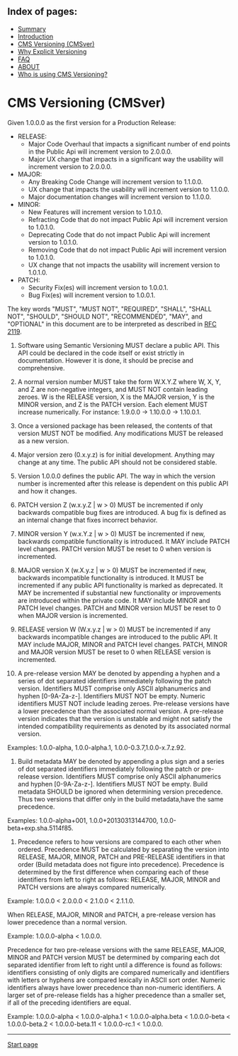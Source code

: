 Index of pages:
---------------

* [Summary](/README.md)
* [Introduction](/README.md)
* [CMS Versioning (CMSver)](/VERSIONING.md)
* [Why Explicit Versioning](/WHY.md)
* [FAQ](/FAQ.md)
* [ABOUT](/ABOUT.md)
* [Who is using CMS Versioning?](/USERS.md)


# CMS Versioning (CMSver)


Given 1.0.0.0 as the first version for a Production Release:

* RELEASE:
  * Major Code Overhaul that impacts a significant number of end points in the Public Api will increment version to 2.0.0.0.
  * Major UX change that impacts in a significant way the usability will increment version to 2.0.0.0.
* MAJOR:
  * Any Breaking Code Change will increment version to 1.1.0.0.
  * UX change that impacts the usability will increment version to 1.1.0.0.
  * Major documentation changes will increment version to 1.1.0.0.
* MINOR:
  * New Features will increment version to 1.0.1.0.
  * Refracting Code that do not impact Public Api will increment version to 1.0.1.0.
  * Deprecating Code that do not impact Public Api will increment version to 1.0.1.0.
  * Removing Code that do not impact Public Api will increment version to 1.0.1.0.
  * UX change that not impacts the usability will increment version to 1.0.1.0.
* PATCH:
  * Security Fix(es) will increment version to 1.0.0.1.
  * Bug Fix(es) will increment version to 1.0.0.1.
  

The key words "MUST", "MUST NOT", "REQUIRED", "SHALL", "SHALL NOT", "SHOULD", "SHOULD NOT", "RECOMMENDED", "MAY", and "OPTIONAL" in this document are to be interpreted as described in [RFC 2119](http://tools.ietf.org/html/rfc2119).

1. Software using Semantic Versioning MUST declare a public API. This API
could be declared in the code itself or exist strictly in documentation.
However it is done, it should be precise and comprehensive.

1. A normal version number MUST take the form W.X.Y.Z where W, X, Y, and Z are
non-negative integers, and MUST NOT contain leading zeroes. W is the RELEASE version, X is the MAJOR version, Y is the MINOR version, and Z is the PATCH version.
Each element MUST increase numerically. For instance: 1.9.0.0 -> 1.10.0.0 -> 1.10.0.1.

1. Once a versioned package has been released, the contents of that version
MUST NOT be modified. Any modifications MUST be released as a new version.

1. Major version zero (0.x.y.z) is for initial development. Anything may change
at any time. The public API should not be considered stable.

1. Version 1.0.0.0 defines the public API. The way in which the version number
is incremented after this release is dependent on this public API and how it changes.

1. PATCH version Z (w.x.y.Z | w > 0) MUST be incremented if only backwards
compatible bug fixes are introduced. A bug fix is defined as an internal change that fixes incorrect behavior.

1. MINOR version Y (w.x.Y.z | w > 0) MUST be incremented if new, backwards
compatible functionality is introduced. It MAY include PATCH level changes. PATCH version MUST be reset to 0 when  version is incremented.

1. MAJOR version X (w.X.y.z | w > 0) MUST be incremented if new, backwards
incompatible functionality is introduced. It MUST be incremented if any public API functionality is marked as deprecated. It MAY be incremented if substantial new functionality or improvements are introduced within the private code. It MAY include MINOR and PATCH level changes. PATCH and MINOR version MUST be reset to 0 when MAJOR version is incremented.

1. RELEASE version W (W.x.y.z | w > 0) MUST be incremented if any backwards
incompatible changes are introduced to the public API. It MAY include MAJOR, MINOR and PATCH level changes. PATCH, MINOR and MAJOR version MUST be reset to 0 when RELEASE version is incremented.

1. A pre-release version MAY be denoted by appending a hyphen and a
series of dot separated identifiers immediately following the patch version. Identifiers MUST comprise only ASCII alphanumerics and hyphen [0-9A-Za-z-]. Identifiers MUST NOT be empty. Numeric identifiers MUST NOT include leading zeroes. Pre-release versions have a lower precedence than the associated normal version. A pre-release version indicates that the version is unstable and might not satisfy the intended compatibility requirements as denoted by its associated normal version.

Examples: 1.0.0-alpha, 1.0.0-alpha.1, 1.0.0-0.3.7,1.0.0-x.7.z.92.

1. Build metadata MAY be denoted by appending a plus sign and a series of dot
separated identifiers immediately following the patch or pre-release version.
Identifiers MUST comprise only ASCII alphanumerics and hyphen [0-9A-Za-z-].
Identifiers MUST NOT be empty. Build metadata SHOULD be ignored when determining version precedence. Thus two versions that differ only in the build metadata,have the same precedence.

Examples: 1.0.0-alpha+001, 1.0.0+20130313144700, 1.0.0-beta+exp.sha.5114f85.

1. Precedence refers to how versions are compared to each other when ordered.
Precedence MUST be calculated by separating the version into RELEASE, MAJOR, MINOR, PATCH and PRE-RELEASE identifiers in that order (Build metadata does not figure into precedence). Precedence is determined by the first difference when comparing each of these identifiers from left to right as follows: RELEASE, MAJOR, MINOR and PATCH versions are always compared numerically. 

Example: 1.0.0.0 < 2.0.0.0 < 2.1.0.0 < 2.1.1.0. 

When RELEASE, MAJOR, MINOR and PATCH, a pre-release version has lower precedence than a normal version. 

Example: 1.0.0.0-alpha < 1.0.0.0. 

Precedence for two pre-release versions with the same RELEASE, MAJOR, MINOR and PATCH version MUST be determined by comparing each dot separated identifier from left to right until a difference is found as follows: identifiers consisting of only digits are compared numerically and identifiers with letters or hyphens are compared lexically in ASCII sort order. Numeric identifiers always have lower precedence than non-numeric identifiers. A larger set of pre-release fields has a higher precedence than a smaller set, if all of the preceding identifiers are equal.

Example: 1.0.0.0-alpha < 1.0.0.0-alpha.1 < 1.0.0.0-alpha.beta < 1.0.0.0-beta < 1.0.0.0-beta.2 < 1.0.0.0-beta.11 < 1.0.0.0-rc.1 < 1.0.0.0.


---



[Start page](./)

